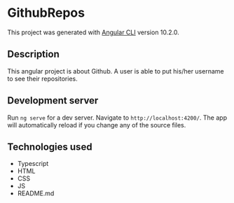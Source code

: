 # GithubRepos

This project was generated with [Angular CLI](https://github.com/angular/angular-cli) version 10.2.0.

## Description
This angular project is about Github. A user is able to put his/her username to see their repositories.

## Development server

Run `ng serve` for a dev server. Navigate to `http://localhost:4200/`. The app will automatically reload if you change any of the source files.

## Technologies used
* Typescript
* HTML
* CSS
* JS
* README.md

## 
<!-- ## Code scaffolding

Run `ng generate component component-name` to generate a new component. You can also use `ng generate directive|pipe|service|class|guard|interface|enum|module`.

## Build

Run `ng build` to build the project. The build artifacts will be stored in the `dist/` directory. Use the `--prod` flag for a production build.

## Running unit tests

Run `ng test` to execute the unit tests via [Karma](https://karma-runner.github.io).

## Running end-to-end tests

Run `ng e2e` to execute the end-to-end tests via [Protractor](http://www.protractortest.org/).

## Further help

To get more help on the Angular CLI use `ng help` or go check out the [Angular CLI Overview and Command Reference](https://angular.io/cli) page. -->
